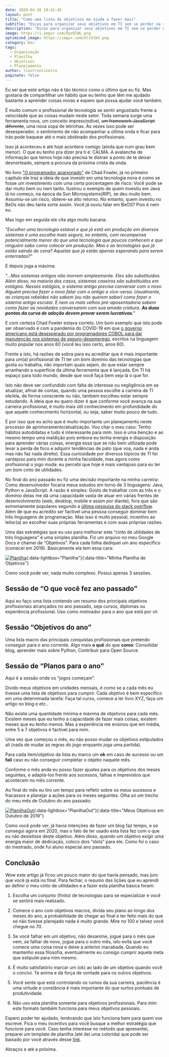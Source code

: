 ```yaml
---
date: 2020-04-26 19:41:45
layout: post
title: "Como uma lista de objetivos me ajuda a fazer mais"
subtitle: "Dicas para organizar seus objetivos em TI sem se perder na sopa de letrinhas" 
description: "Dicas para organizar seus objetivos em TI sem se perder na sopa de letrinhas"
image: https://i.imgur.com/EpzQlWL.png
optimized_image: https://imgur.com/Uls51bV.png
category: Dev
tags:
  - Organização
  - Planilha
  - Objetivos
  - Planejamento
author: lcastrooliveira
paginate: false
---
```


Eu sei que este artigo não é tão técnico como o último que eu fiz. Mas gostaria de compartilhar um hábito que eu tenho que têm me ajudado bastante a aprender coisas novas e espero que possa ajudar você também.

É muito comum o profissional de tecnologia se sentir angustiado frente a velocidade que as coisas mudam neste setor. Toda semana surge uma ferramenta nova, um conceito imprescindível, <del>um framework JavaScript diferente</del>, uma nova sopa de letrinhas. Às vezes isso pode ser desesperador, o sentimento de não acompanhar a última onda e ficar para trás pode baquear até o mais obstinado dos profissionais.

Isso já aconteceu e até hoje acontece comigo (ainda que num grau bem menor). O que eu tenho pra dizer pra ti é: CALMA. A avalanche de informação que temos hoje não precisa te distrair a ponto de te deixar desnorteado, sempre a procura da próxima crista da onda.

No livro ["O programador apaixonado"](https://www.casadocodigo.com.br/products/livro-programador-apaixonado) de Chad Fowler, já no primeiro capítulo ele traz a ideia de que investir em uma tecnologia nova é como se fosse um investimento com uma certa porcentagem de risco: Você pode se dar muito bem ou nem tanto. Ilustrou o exemplo de quem investiu em Java lá no começo, na época da Sun Microsystems(RIP), se deu muito bem. Assumiu-se um risco, obteve-se alto retorno. No entanto, quem investiu no BeOs não deu tanta sorte assim. Você já ouviu falar em BeOS? Pois é nem eu.

Mas logo em seguida ele cita algo muito bacana:

<cite>
    "Escolher uma tecnologia estável e que já está em produção em diversos sistemas é uma escolha mais segura, no entanto, com recompensa potencialmente menor do que uma tecnologia que poucos conhecem e que ninguém sabe como colocar em produção. Mas e as tecnologias que já estão saindo de cena? Aquelas que já estão apenas esperando para serem enterradas?"
</cite>

E depois joga a máxima:

<cite>
    "…Mas sistemas antigos não morrem simplesmente. Eles são substituídos.
    Além disso, na maioria dos casos, sistemas caseiros são substituídos em estágios. Nesses estágios, o sistema antigo precisa conversar com o novo. Alguém
    precisa fazer o novo falar com o antigo e vice-versa. Usualmente, as crianças
    rebeldes não sabem (ou não querem saber) como fazer o sistema antigo escutar. E nem os mais velhos pré-aposentadoria sabem como fazer as novidades
    conversarem com sua amada criatura.
    <strong>As duas pontas da curva de adoção devem provar serem lucrativas</strong>."
</cite>

E com certeza Chad Fowler estava correto. Um bom exemplo que isto pode ser observado é com a pandemia do COVID-19 em que [o governo americano está desesperado por programadores COBOL para dar manutenção nos sistemas de seguro-desemprego](https://www.otempo.com.br/coronavirus/coronavirus-cria-corrida-por-programadores-de-cobol-linguagem-dos-anos-60-1.2324848), escritos na linguagem muito popular nos anos 60 (você leu isso certo, anos 60).

Frente a isto, há razões de sobra para eu acreditar que é mais importante para um(a) profissional de TI ter um bom domínio das tecnologias que gosta ou trabalha, não importam quais sejam, do que estar sempre arranhando a superfície da última ferramenta que é lançada. Em TI há espaço para todo mundo, desde que você faça bem seja lá o que for.

Isto não deve ser confundido com falta de interesse ou negligência em se atualizar, afinal de contas, quando uma pessoa escolhe a carreira de TI ele/ela, de forma consciente ou não, também escolheu estar sempre estudando. A ideia que eu quero dizer é que conforme você avança na sua carreira profissional, é muito mais útil conhecimento em profundidade do que aquele conhecimento horizontal, ou seja, saber muito pouco de tudo.

É por isso que eu acho que é muito importante um planejamento neste processo de aprimoramento/atualização. Vou citar o meu caso: Tenho hábitos autodidatas e tudo é interessante para mim. Isso é uma benção e ao mesmo tempo uma maldição pois embora eu tenha energia e disposição para aprender várias coisas, energia essa que se não bem utilizada pode levar a perda de foco e adquirir tendências de pato (que voa, nada e anda mas não faz nada direito). Essa curiosidade por diversos tópicos de TI foi vantajoso para mim durante a minha faculdade, mas agora como profissional o jogo muda: eu percebi que hoje é mais vantajoso para eu ter um bom cinto de utilidades.

No final do ano passado eu fiz uma decisão importante na minha carreira: Como desenvolvedor focaria meus estudos em torno de 3 linguagens: Java, Python e JavaScript. A razão é simples: Gosto de trabalhar com as três e o domínio delas me dá uma capacidade vasta de atuar em várias frentes de desenvolvimento (web, desktop, mobile e assim por diante), fora que são extremamente populares segundo a [última pesquisa do stack overflow](https://insights.stackoverflow.com/survey/2019#technology). Além de que eu acredito ser factível uma pessoa conseguir dominar bem três linguagens de programação. Mas isso é muito pessoal, incentivo ao leitor(a) ao escolher suas próprias ferramentas e com suas próprias razões.

Uma das estratégias que eu uso para melhorar este “cinto de utilidades de três linguagens” é uma simples planilha. Fiz um arquivo no meu Google Docs e chamei de “Objetivos”. Para cada folha dediquei um ano específico (comecei em 2019). Basicamente ela tem essa cara:

[![Planilha](https://imgur.com/niirXNP.png "Minha Planilha")](https://imgur.com/niirXNP.png){:data-lightbox="Planilha"}{:data-title="Minha Planilha de Objetivos"}

Como você pode ver, nada muito complexo. Possui apenas 3 sessões.

## Sessão de “O que você fez ano passado”

Aqui eu faço uma lista contendo um resumo dos principais objetivos profissionais alcançados no ano passado, seja cursos, diplomas ou experiência profissional. Uso como motivador para o ano que está por vir.

## Sessão “Objetivos do ano”

Uma lista macro das principais conquistas profissionais que pretendo conseguir para o ano corrente. Algo mais **o quê** do que **como**: Consolidar blog, aprender mais sobre Python, Contribuir para Open Source.

## Sessão de “Planos para o ano”

Aqui é a sessão onde os “jogos começam”.

Divido meus objetivos em unidades mensais, é como se a cada mês eu tivesse uma lista de objetivos para cumprir. Cada objetivo é bem específico em uma determinada tarefa: Faça tal curso, comece a ler livro XYZ, faça um artigo no blog e etc..

Não existe uma quantidade mínima e máxima de objetivos para cada mês. Existem meses que eu tenho a capacidade de fazer mais coisas, existem meses que eu tenho menos. Mas a experiência me ensinou que em média, entre 5 a 7 objetivos é factível para mim.

Uma vez que começou o mês, eu não posso mudar os objetivos estipulados ali (nada de mudar as regras do jogo enquanto joga uma partida).

Para cada item/objetivo da lista eu marco um **ok** em caso de sucesso ou um **fail** caso eu não conseguir completar o objetio naquele mês.

Conforme o mês anda eu posso fazer ajustes para os objetivos dos meses seguintes, e adaptá-los frente aos sucessos, falhas e imprevistos que acontecem no mês corrente.

Ao final do mês eu tiro um tempo para refletir sobre os meus sucessos e fracassos e planejar a ações para os meses seguintes. Olha só um trecho do meu mês de Outubro do ano passado:

[![PlanilhaOut](https://imgur.com/G2vcGo9.png "Exemplo Outubro")](https://imgur.com/G2vcGo9.png){:data-lightbox="PlanilhaOut"}{:data-title="Meus Objetivos em Outubro de 2019"}

Como você pode ver, já havia intenções de fazer um blog faz tempo, e só consegui agora em 2020, mas o fato de ter usado esta lista fez com o que eu não desistisse deste objetivo. Além disso, quando um objetivo exigir uma energia maior de dedicação, coloco dois “slots” para ele. Como foi o caso do mestrado, onde fui aluno especial ano passado. 

## Conclusão

Wow este artigo já ficou um pouco maior do que havia pensado, mas juro que você já está no final. Para fechar, o resumo das lições que eu aprendi ao definir o meu cinto de utilidades e a fazer esta planilha básica foram:


1. Escolha um conjunto (finito) de tecnologias para se especializar e você se sentirá mais realizado.

2. Comece o ano com objetivos macros, divida seu plano ao longo dos meses do ano, a probabilidade de chegar ao final e ter feito mais do que se não tivesse planejado nada é muito grande. Mire no 100 e talvez você chegue no 70.

3. Se você falhar em um objetivo, não desanime, jogue para o mês que vem, se falhar de novo, jogue para o outro mês, isto evita que você comece uma coisa nova e deixe a anterior inacabada. Quando eu mantenho essa filosofia, eventualmente eu consigo cumprir aquela meta que estipulei para mim mesmo.

4. É muito satisfatório marcar um (ok) ao lado de um objetivo quando você o conclui. Te anima e dá força de vontade para os outros objetivos.

5. Você sente que está controlando os rumos da sua carreira, paciência é uma virtude e constância é mais importante do que surtos pontuais de produtividade.

6. Não uso esta planilha somente para objetivos profissionais. Para mim este formato também funciona para meus objetivos pessoais.

Espero poder ter ajudado, lembrando que isto funciona bem para quem vos escreve. Fica o meu incentivo para você busque a melhor estratégia que funcione para você. Caso tenha interesse no método que apresentei, preparei um template de planilha (até dei uma colorida) que pode ser baixado por você através desse [link](https://docs.google.com/spreadsheets/d/1Whkas2UgC49kWjcIF9rTGLwuSvaijTcH_hmdvbdhijU/edit?usp=sharing).

Abraços e até a próxima.





